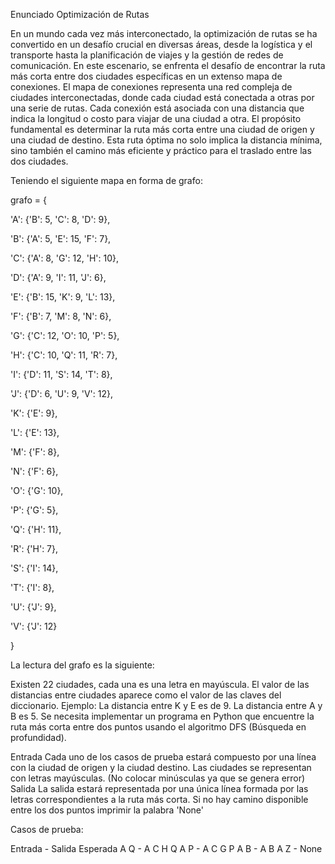 Enunciado
Optimización de Rutas

En un mundo cada vez más interconectado, la optimización de rutas se ha convertido en un desafío crucial en diversas áreas, desde la logística y el transporte hasta la planificación de viajes y la gestión de redes de comunicación. En este escenario, se enfrenta el desafío de encontrar la ruta más corta entre dos ciudades específicas en un extenso mapa de conexiones. El mapa de conexiones representa una red compleja de ciudades interconectadas, donde cada ciudad está conectada a otras por una serie de rutas. Cada conexión está asociada con una distancia que indica la longitud o costo para viajar de una ciudad a otra. El propósito fundamental es determinar la ruta más corta entre una ciudad de origen y una ciudad de destino. Esta ruta óptima no solo implica la distancia mínima, sino también el camino más eficiente y práctico para el traslado entre las dos ciudades.

Teniendo el siguiente mapa en forma de grafo:

grafo = {

'A': {'B': 5, 'C': 8, 'D': 9},

'B': {'A': 5, 'E': 15, 'F': 7},

'C': {'A': 8, 'G': 12, 'H': 10},

'D': {'A': 9, 'I': 11, 'J': 6},

'E': {'B': 15, 'K': 9, 'L': 13},

'F': {'B': 7, 'M': 8, 'N': 6},

'G': {'C': 12, 'O': 10, 'P': 5},

'H': {'C': 10, 'Q': 11, 'R': 7},

'I': {'D': 11, 'S': 14, 'T': 8},

'J': {'D': 6, 'U': 9, 'V': 12},

'K': {'E': 9},

'L': {'E': 13},

'M': {'F': 8},

'N': {'F': 6},

'O': {'G': 10},

'P': {'G': 5},

'Q': {'H': 11},

'R': {'H': 7},

'S': {'I': 14},

'T': {'I': 8},

'U': {'J': 9},

'V': {'J': 12}

}

La lectura del grafo es la siguiente:

Existen 22 ciudades, cada una es una letra en mayúscula.
El valor de las distancias entre ciudades aparece como el valor de las claves del diccionario. Ejemplo: La distancia entre K y E es de 9. La distancia entre A y B es 5.
Se necesita implementar un programa en Python que encuentre la ruta más corta entre dos puntos usando el algoritmo DFS (Búsqueda en profundidad).

Entrada	Cada uno de los casos de prueba estará compuesto por una línea con la ciudad de origen y la ciudad destino. Las ciudades se representan con letras mayúsculas. (No colocar minúsculas ya que se genera error)
Salida	La salida estará representada por una única línea formada por las letras correspondientes a la ruta más corta. Si no hay camino disponible entre los dos puntos imprimir la palabra 'None'


Casos de prueba:

Entrada - 	Salida Esperada
A Q     -	A C H Q
A P	    -   A C G P
A B	    -   A B
A Z	    -   None
